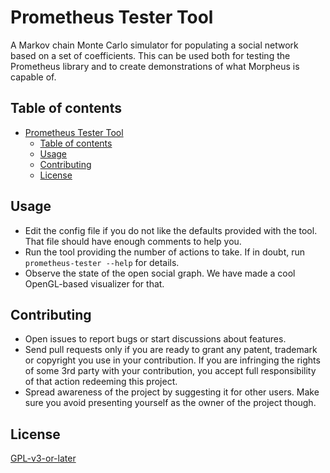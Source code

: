 # Prometheus Tester Tool

A Markov chain Monte Carlo simulator for populating a social network based on a set of coefficients. This can be used both for testing the Prometheus library and to create demonstrations of what Morpheus is capable of.

## Table of contents

- [Prometheus Tester Tool](#prometheus-tester-tool)
  - [Table of contents](#table-of-contents)
  - [Usage](#usage)
  - [Contributing](#contributing)
  - [License](#license)

## Usage

- Edit the config file if you do not like the defaults provided with the tool. That file should have
  enough comments to help you.
- Run the tool providing the number of actions to take. If in doubt,
  run `prometheus-tester --help` for details.
- Observe the state of the open social graph. We have made a cool OpenGL-based visualizer for that.

## Contributing

- Open issues to report bugs or start discussions about features.
- Send pull requests only if you are ready to grant any patent, trademark or copyright you use in your contribution. If you are infringing the rights of some 3rd party with your contribution, you accept full responsibility of that action redeeming this project.
- Spread awareness of the project by suggesting it for other users. Make sure you avoid presenting yourself as the owner of the project though.

## License

[GPL-v3-or-later](LICENSE)